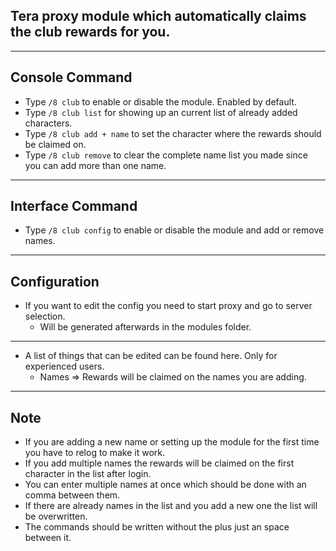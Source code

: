 ## Tera proxy module which automatically claims the club rewards for you.

---

## Console Command
- Type `/8 club` to enable or disable the module. Enabled by default.
- Type `/8 club list` for showing up an current list of already added characters.
- Type `/8 club add + name` to set the character where the rewards should be claimed on.
- Type `/8 club remove` to clear the complete name list you made since you can add more than one name.

---

## Interface Command
- Type `/8 club config` to enable or disable the module and add or remove names.

---

## Configuration
- If you want to edit the config you need to start proxy and go to server selection.
    - Will be generated afterwards in the modules folder.

---

- A list of things that can be edited can be found here. Only for experienced users.
	- Names => Rewards will be claimed on the names you are adding.

---

## Note
- If you are adding a new name or setting up the module for the first time you have to relog to make it work.
- If you add multiple names the rewards will be claimed on the first character in the list after login.
- You can enter multiple names at once which should be done with an comma between them.
- If there are already names in the list and you add a new one the list will be overwritten.
- The commands should be written without the plus just an space between it.
